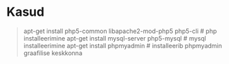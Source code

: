 # Kasud
> apt-get install php5-common libapache2-mod-php5 php5-cli # php installeerimine
> apt-get install mysql-server php5-mysql # mysql installeerimine
> apt-get install phpmyadmin # installeerib phpmyadmin graafilise keskkonna
